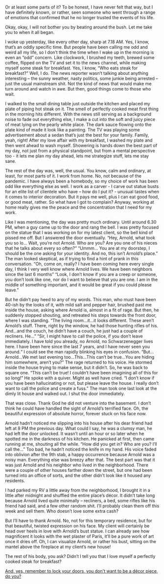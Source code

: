 Or at least some parts of it? To be honest, I have never felt that way, but I have definitely known, or rather, seen someone who went through a range of emotions that confirmed that he no longer trusted the events of his life.

Okay, okay, I will not bother you by beating around the bush. Let me take you to when it all began.

I woke up yesterday, like every other day, sharp at 7.18 AM. Yes, I know, that’s an oddly specific time. But people have been calling me odd and weird all my life, so I don’t think the time when I wake up in the morning is even an “odd” concern. Like clockwork, I brushed my teeth, brewed some coffee, flipped on the TV and set it to the news channel, while making myself some steak for breakfast. Yes, I know, “Who eats steak for breakfast?” Well, I do. The news reporter wasn’t talking about anything interesting – the sunny weather, nasty politics, some junkie being arrested – just the usual mainstream shit. Not the kind of news that would make me turn around and watch in awe. But then, good things come to those who wait.

I walked to the small dining table just outside the kitchen and placed my plate of piping hot steak on it. The smell of perfectly cooked meat first thing in the morning hits different. With the news still serving as a background noise to fade out everything else, I make a cut into the soft and juicy piece of meat lying on the pearly white place. The dark sauce flowing onto the plate kind of made it look like a painting. The TV was playing some advertisement about a sedan that’s just the best for your family. Family, yeah, right! After my love affair with my breakfast, I washed my plate and then went ahead to wash myself. Showering is hands down the best part of my day, not just from a physical standpoint, but from a mental perspective too - it lets me plan my day ahead, lets me strategize stuff, lets me stay sane.

The rest of the day was, well, the usual. You know, calm and ordinary, at least, for most parts of it. I work from home. No, not because of the pandemic. I have always been a homebody, so my choice of work has been odd like everything else as well. I work as a carver - I carve out statue busts for an elite list of clientele who have – how do I put it? - unusual tastes when it comes to interior decoration. But it pays me well, plus I can eat good food, or good meat, rather. So what have I got to complain? Anyway, working at home really gives me the peace and the concentration that I need for my work.

Like I was mentioning, the day was pretty much ordinary. Until around 6.30 PM, when a guy came up to the door and rang the bell. I was pretty focused on the statue that I was working on for my latest client, so the bell kind of pissed me off. But I answered the door eventually. “Hey, Arnold, what took you so lo… Wait, you’re not Arnold. Who are you? Are you one of his nieces that he talks about every so often?” “Ummm… You are at my doorstep, I should be the one asking for your identity. And no, this isn’t Arnold’s place.” The man looked skeptical, as if trying to find a hint of prank in this conversation. “Oh, come on, really? I have been coming here every single day, I think I very well know where Arnold lives. We have been neighbors since the last 6 months” “Look, I don’t know if you are a creep or someone, you don’t look like one, nor do I want to believe that you are one. I am in the middle of something important, and it would be great if you could please leave.” 

But he didn’t pay heed to any of my words. This man, who must have been 40-ish by the looks of it, with mild salt and pepper hair, brushed past me inside the house, asking where Arnold is, almost in a fit of rage. But then, he suddenly stopped shouting, and retreated his steps towards the front door, where I was standing. “The living room…it…it looks different. These aren’t Arnold’s stuff. There, right by the window, he had those hunting rifles of his. And…and the couch, he didn’t have a couch, he just had a couple of recliners. He…” “Sir, I might have to call the police, if you don’t leave immediately. I have told you already, no Arnold, no Schwarzenegger lives here. I have been here since the last 7 years, and I have never seen you around.“ I could see the man rapidly blinking his eyes in confusion. “But…Arnold…We met last evening too…This…This can’t be true…You are hiding him somewhere, aren’t you?” The rage returned to his voice. He stormed inside the house trying to make sense, but it didn’t. So, he was back to square one. “This can’t be true! I couldn’t have been imagining all of this for so long!” He spoke with a quiver. Might as well have cried. “I don’t know if you have been hallucinating or not, but please leave the house. I really don’t want to call the police and create a fuss.” The man took one last look at the dimly lit house and walked out. I shut the door immediately.

That was close. Thank God he did not venture into the basement. I don’t think he could have handled the sight of Arnold’s terrified face. Oh, the beautiful expression of absolute horror, forever stuck on his face now.

Arnold hadn’t noticed me slipping into his house after his dear friend had left at 8 PM the previous day. What could I say, he was a clumsy man, he had left the door unlocked. It wasn’t until an hour or so later when he spotted me in the darkness of his kitchen. He panicked at first, then came running at me, shouting all the while. “How did you get in? Who are you? I’ll call the…” Too bad, he hadn’t noticed the knife in my hand. His voice faded into oblivion after the 9th stab, a happy occurrence because Arnold was a noisy man. Everything else was breezy after that. The best part was that it was just Arnold and his neighbor who lived in the neighborhood. There were a couple of other houses farther down the street, but one had been turned into an office of sorts, and the other didn’t look like it housed any residents.

I had parked my RV a little away from the neighborhood, I brought it in a little after midnight and shuffled the entire place’s décor. It didn’t take long because Arnold lived quite minimally – recliners, a bed, some rifles like his friend had said, and a few other random shit. I’ll probably clean them off this week and sell them. Who doesn’t love some extra cash?

But I’ll have to thank Arnold. No, not for this temporary residence, but for that beautiful, twisted expression on his face. My client will certainly be head over heels in love with Arnold’s bust statue. I can already see how magnificent it looks with the wet plaster of Paris, it’ll be a pure work of art once it dries off. Oh, I can visualize Arnold, or rather his bust, sitting on the mantel above the fireplace at my client’s new house!

The rest of his body, you ask? Didn’t I tell you that I love myself a perfectly cooked steak for breakfast?  


[And, yes, remember to lock your doors, you don't want to be a décor piece, do you?](https://www.reddit.com/r/swagittariuswrites/)